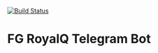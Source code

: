 [![Build Status](https://travis-ci.com/vieirasolutions/fg-royalq-telegram-bot.svg?branch=master)](https://travis-ci.com/vieirasolutions/fg-royalq-telegram-bot)

# **FG RoyalQ Telegram Bot**
